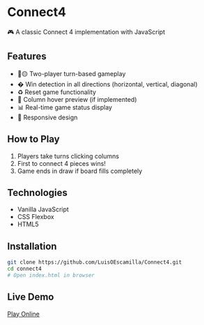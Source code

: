 # Connect4

🎮 A classic Connect 4 implementation with JavaScript


## Features
- 🔴🟡 Two-player turn-based gameplay
- � Win detection in all directions (horizontal, vertical, diagonal)
- ♻️ Reset game functionality
- 🎯 Column hover preview (if implemented)
- 📊 Real-time game status display
- 🎨 Responsive design

## How to Play
1. Players take turns clicking columns
2. First to connect 4 pieces wins!
3. Game ends in draw if board fills completely

## Technologies
- Vanilla JavaScript
- CSS Flexbox
- HTML5

## Installation
```bash
git clone https://github.com/LuisOEscamilla/Connect4.git
cd connect4
# Open index.html in browser
```

## Live Demo
[Play Online](https://LuisOEscamilla.github.io/Connect4)

